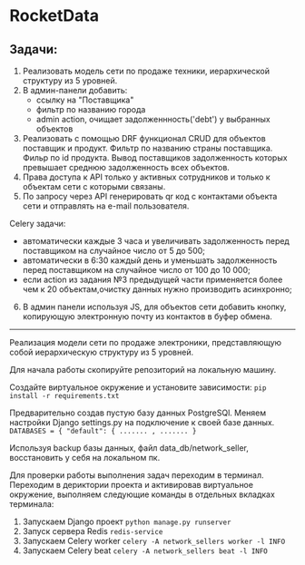 # RocketData

## Задачи:
1. Реализовать модель сети по продаже техники, иерархической структуру из 5 уровней.
2. В админ-панели добавить:
   - ссылку на "Поставщика"
   - фильтр по названию города
   - admin action, очищает задолженнность('debt') у выбранных объектов
3. Реализовать с помощью DRF функционал CRUD для объектов поставщик и продукт.
   Фильтр по названию страны поставщика.
   Фильр по id продукта.
   Вывод поставщиков задолженность которых превышает среднюю задолженность всех объектов.
4. Права доступа к API только у активных сотрудников и только к объектам сети с которыми связаны.
5. По запросу через API генерировать qr код с контактами объекта сети и отправлять на e-mail пользователя.

Celery задачи:
- автоматически каждые 3 часа и увеличивать задолженность перед поставщиком на случайное число от 5 до 500;
- автоматически в 6:30 каждый день и уменьшать задолженность перед поставщиком на случайное число от 100 до 10 000;
- если action из задания №3 предыдущей части применяется более чем к 20 объектам,очистку данных нужно производить асинхронно;

6. В админ панели используя JS, для объектов сети добавить кнопку, копирующую электронную почту из контактов в буфер обмена.
   
---

Реализация модели сети по продаже электроники, представляющую собой иерархическую структуру из 5 уровней.

Для начала работы скопируйте репозиторий на локальную машину.

Создайте виртуальное окружение и установите зависимости:
`pip install -r requirements.txt`

Предварительно создав пустую базу данных PostgreSQl.
Меняем настройки Django settings.py на подключение к своей базе данных.
`DATABASES = {
   "default": {
   ....... ,
   .......
   }
   `
   
Используя backup базы данных, файл data_db/network_seller, восстановить у себя на локальном пк.

Для проверки работы выполнения задач переходим в терминал.
Переходим в дериктории проекта и активировав виртуальное окружение, выполняем следующие команды в отдельных вкладках терминала:
1. Запускаем Django проект
`python manage.py runserver`
2. Запуск сервера Redis
`redis-service`
3. Запускаем Celery worker
`celery -A network_sellers worker -l INFO`
4. Запускаем Celery beat
`celery -A network_sellers beat -l INFO`

